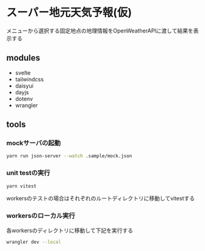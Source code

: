 # スーパー地元天気予報(仮)

メニューから選択する固定地点の地理情報をOpenWeatherAPIに渡して結果を表示する

## modules

- svelte
- tailwindcss
- daisyui
- dayjs
- dotenv
- wrangler

## tools

### mockサーバの起動

```zsh
yarn run json-server --watch .sample/mock.json
```

### unit testの実行

```zsh
yarn vitest
```

workersのテストの場合はそれぞれのルートディレクトリに移動してvitestする

### workersのローカル実行

各workersのディレクトリに移動して下記を実行する

```zsh
wrangler dev --local
```
